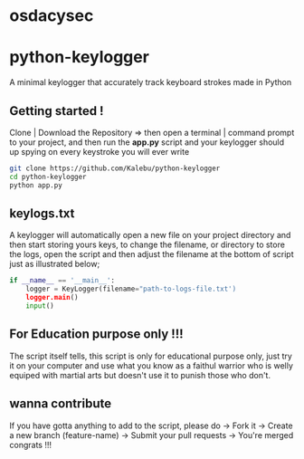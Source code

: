 # osdacysec
# python-keylogger
A minimal keylogger that accurately track keyboard strokes made in Python 


Getting started !
-----------------

Clone | Download the Repository => then open a terminal | command prompt to your project, and then run the **app.py** script and your keylogger should up spying on every keystroke you will ever write 

```bash
git clone https://github.com/Kalebu/python-keylogger
cd python-keylogger
python app.py
```

keylogs.txt
------------

A keylogger will automatically open a new file on your project directory and then start storing yours keys, to change the filename, or directory to store the logs, open the script and then adjust the filename at the bottom of script just as illustrated below;

```python
if __name__ == '__main__':
    logger = KeyLogger(filename="path-to-logs-file.txt')
    logger.main()
    input()
```

For Education purpose only !!!
------------------------------

 The script itself tells, this script is only for educational purpose only, just try it on your computer and use what you know as a faithul warrior who is welly equiped with martial arts but doesn't use it to punish those who don't.


wanna contribute
-------------------

If you have gotta anything to add to the script, please do 
    -> Fork it 
    -> Create a new branch (feature-name)
    -> Submit your pull requests
    -> You're merged congrats !!!
